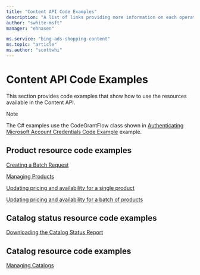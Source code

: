 ```yaml
---
title: "Content API Code Examples"
description: "A list of links providing more information on each operation available in the Content API."
author: "swhite-msft"
manager: "ehnasen"

ms.service: "bing-ads-shopping-content"
ms.topic: "article"
ms.author: "scottwhi"
---
```


# Content API Code Examples

This section provides code examples that show how to use the resources available in the Content API.

> [!NOTE]
> The C# examples use the CodeGrantFlow class shown in [Authenticating Microsoft Account Credentials Code Example](code-example-authentication-oauth.md) example.

## Product resource code examples

<a name="batch"></a>
[Creating a Batch Request](code-example-create-batch-request.md)  

<a name="products"></a>
[Managing Products](code-example-manage-products.md)

<a name="singleinventoryupdate"></a>
[Updating pricing and availability for a single product](code-example-single-product-update.md)

<a name="batchinventoryupdate"></a>
[Updating pricing and availability for a batch of products](code-example-batch-product-update.md)


## Catalog status resource code examples

<a name="status"></a>
[Downloading the Catalog Status Report](code-example-download-catalog-status-report.md)   


## Catalog resource code examples

<a name="catalog"></a>
[Managing Catalogs](code-example-manage-catalogs.md)  
